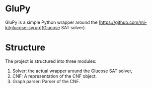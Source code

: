 # GluPy
GluPy is a simple Python wrapper around the [https://github.com/mi-ki/glucose-syrup](Glucose SAT solver).

# Structure

The project is structured into three modules:
1. Solver: the actual wrapper around the Glucose SAT solver,
2. CNF: A representation of the CNF object.
3. Graph parser: Parser of the CNF.

